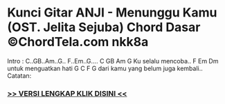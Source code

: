 
 # Kunci Gitar ANJI - Menunggu Kamu (OST. Jelita Sejuba) Chord Dasar ©ChordTela.com nkk8a


Intro : C..GB..Am..G.. F..Em..G…. C GB Am G Ku selalu mencoba.. F Em Dm untuk menguatkan hati G C F G dari kamu yang belum juga kembali.. Catatan:

###  <a href="https://shortlighzx.web.app?sq=Kunci Gitar ANJI - Menunggu Kamu (OST. Jelita Sejuba) Chord Dasar ©ChordTela.com"> >> VERSI LENGKAP KLIK DISINI << </a>
